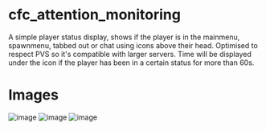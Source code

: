 # cfc_attention_monitoring
A simple player status display, shows if the player is in the mainmenu, spawnmenu, tabbed out or chat using icons above their head. Optimised to respect PVS so it's compatible with larger servers.
Time will be displayed under the icon if the player has been in a certain status for more than 60s.

# Images

![image](https://github.com/user-attachments/assets/b474215b-fafb-4a75-ad42-312b55880a30)
![image](https://github.com/user-attachments/assets/d6acb913-94fe-49ea-bdc1-4f1c8d57338b)
![image](https://github.com/user-attachments/assets/151bdb70-439d-4fa6-b51a-4212a70b2c21)
